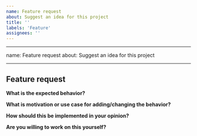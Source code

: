```yaml
---
name: Feature request
about: Suggest an idea for this project
title: ''
labels: 'Feature'
assignees: ''
---
```


---

name: Feature request
about: Suggest an idea for this project

---

## Feature request

**What is the expected behavior?**

**What is motivation or use case for adding/changing the behavior?**

**How should this be implemented in your opinion?**

**Are you willing to work on this yourself?**

